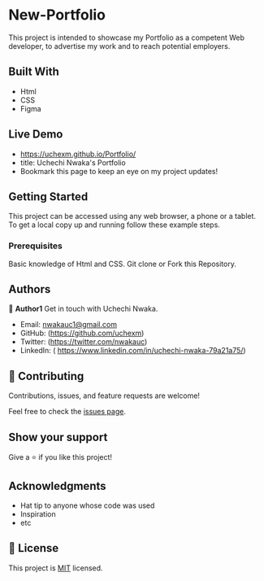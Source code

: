 
# New-Portfolio

This project is intended to showcase my Portfolio as a competent Web developer, to advertise my work and to reach potential employers.


## Built With

- Html
- CSS
- Figma

## Live Demo 
- https://uchexm.github.io/Portfolio/
- title: Uchechi Nwaka's Portfolio
- Bookmark this page to keep an eye on my project updates!


## Getting Started

This project can be accessed using any web browser, a phone or a tablet.
To get a local copy up and running follow these example steps.

### Prerequisites

Basic knowledge of Html and CSS.
Git clone or Fork this Repository.


## Authors

👤 **Author1**
Get in touch with Uchechi Nwaka.
- Email: nwakauc1@gmail.com
- GitHub: (https://github.com/uchexm)
- Twitter: (https://twitter.com/nwakauc)
- LinkedIn: ( https://www.linkedin.com/in/uchechi-nwaka-79a21a75/)


## 🤝 Contributing

Contributions, issues, and feature requests are welcome!

Feel free to check the [issues page](../../issues/).

## Show your support

Give a ⭐️ if you like this project!

## Acknowledgments

- Hat tip to anyone whose code was used
- Inspiration
- etc

## 📝 License

This project is [MIT](./LICENSE) licensed.

